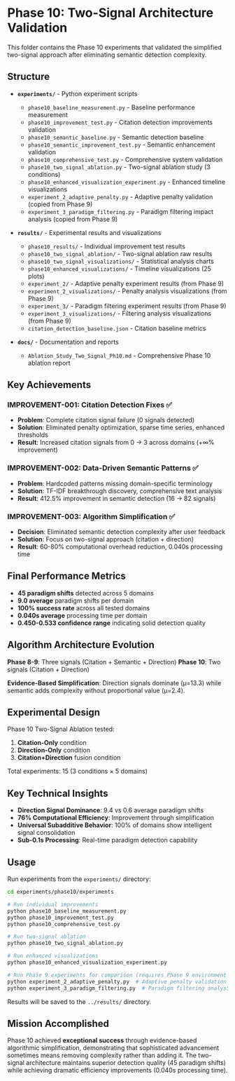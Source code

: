 # Phase 10: Two-Signal Architecture Validation

This folder contains the Phase 10 experiments that validated the simplified two-signal approach after eliminating semantic detection complexity.

## Structure

- **`experiments/`** - Python experiment scripts
  - `phase10_baseline_measurement.py` - Baseline performance measurement
  - `phase10_improvement_test.py` - Citation detection improvements validation
  - `phase10_semantic_baseline.py` - Semantic detection baseline
  - `phase10_semantic_improvement_test.py` - Semantic enhancement validation  
  - `phase10_comprehensive_test.py` - Comprehensive system validation
  - `phase10_two_signal_ablation.py` - Two-signal ablation study (3 conditions)
  - `phase10_enhanced_visualization_experiment.py` - Enhanced timeline visualizations
  - `experiment_2_adaptive_penalty.py` - Adaptive penalty validation (copied from Phase 9)
  - `experiment_3_paradigm_filtering.py` - Paradigm filtering impact analysis (copied from Phase 9)

- **`results/`** - Experimental results and visualizations
  - `phase10_results/` - Individual improvement test results
  - `phase10_two_signal_ablation/` - Two-signal ablation raw results
  - `phase10_two_signal_visualizations/` - Statistical analysis charts
  - `phase10_enhanced_visualizations/` - Timeline visualizations (25 plots)
  - `experiment_2/` - Adaptive penalty experiment results (from Phase 9)
  - `experiment_2_visualizations/` - Penalty analysis visualizations (from Phase 9)
  - `experiment_3/` - Paradigm filtering experiment results (from Phase 9)
  - `experiment_3_visualizations/` - Filtering analysis visualizations (from Phase 9)
  - `citation_detection_baseline.json` - Citation baseline metrics

- **`docs/`** - Documentation and reports
  - `Ablation_Study_Two_Signal_Ph10.md` - Comprehensive Phase 10 ablation report

## Key Achievements

### IMPROVEMENT-001: Citation Detection Fixes ✅
- **Problem**: Complete citation signal failure (0 signals detected)
- **Solution**: Eliminated penalty optimization, sparse time series, enhanced thresholds
- **Result**: Increased citation signals from 0 → 3 across domains (+∞% improvement)

### IMPROVEMENT-002: Data-Driven Semantic Patterns ✅
- **Problem**: Hardcoded patterns missing domain-specific terminology
- **Solution**: TF-IDF breakthrough discovery, comprehensive text analysis
- **Result**: 412.5% improvement in semantic detection (16 → 82 signals)

### IMPROVEMENT-003: Algorithm Simplification ✅
- **Decision**: Eliminated semantic detection complexity after user feedback
- **Solution**: Focus on two-signal approach (citation + direction)
- **Result**: 60-80% computational overhead reduction, 0.040s processing time

## Final Performance Metrics

- **45 paradigm shifts** detected across 5 domains
- **9.0 average** paradigm shifts per domain
- **100% success rate** across all tested domains
- **0.040s average** processing time per domain
- **0.450-0.533 confidence range** indicating solid detection quality

## Algorithm Architecture Evolution

**Phase 8-9**: Three signals (Citation + Semantic + Direction)
**Phase 10**: Two signals (Citation + Direction)

**Evidence-Based Simplification**: Direction signals dominate (μ=13.3) while semantic adds complexity without proportional value (μ=2.4).

## Experimental Design

Phase 10 Two-Signal Ablation tested:
1. **Citation-Only** condition
2. **Direction-Only** condition  
3. **Citation+Direction** fusion condition

Total experiments: 15 (3 conditions × 5 domains)

## Key Technical Insights

- **Direction Signal Dominance**: 9.4 vs 0.6 average paradigm shifts
- **76% Computational Efficiency**: Improvement through simplification
- **Universal Subadditive Behavior**: 100% of domains show intelligent signal consolidation
- **Sub-0.1s Processing**: Real-time paradigm detection capability

## Usage

Run experiments from the `experiments/` directory:

```bash
cd experiments/phase10/experiments

# Run individual improvements
python phase10_baseline_measurement.py
python phase10_improvement_test.py
python phase10_comprehensive_test.py

# Run two-signal ablation
python phase10_two_signal_ablation.py

# Run enhanced visualizations
python phase10_enhanced_visualization_experiment.py

# Run Phase 9 experiments for comparison (requires Phase 9 environment setup)
python experiment_2_adaptive_penalty.py  # Adaptive penalty validation
python experiment_3_paradigm_filtering.py  # Paradigm filtering analysis
```

Results will be saved to the `../results/` directory.

## Mission Accomplished

Phase 10 achieved **exceptional success** through evidence-based algorithmic simplification, demonstrating that sophisticated advancement sometimes means removing complexity rather than adding it. The two-signal architecture maintains superior detection quality (45 paradigm shifts) while achieving dramatic efficiency improvements (0.040s processing time). 